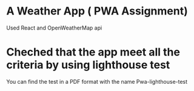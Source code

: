 # A Weather App ( PWA Assignment)
Used React and OpenWeatherMap api

# Cheched that the app meet all the criteria by using lighthouse test
You can find the test in a PDF format with the name Pwa-lighthouse-test




